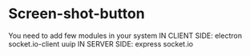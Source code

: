 # Screen-shot-button
You need to add few modules in your system
IN CLIENT SIDE:
electron
socket.io-client
uuip
IN SERVER SIDE:
express
socket.io
